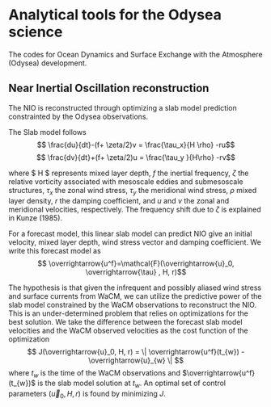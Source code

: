 # Analytical tools for the Odysea science

The codes for Ocean Dynamics and Surface Exchange with the Atmosphere (Odysea) development.

## Near Inertial Oscillation reconstruction

The NIO is reconstructed through optimizing a slab model prediction constrainted by the Odysea observations. 

The Slab model follows 
$$ \frac{du}{dt}-(f+ \zeta/2)v = \frac{\tau_x}{H \rho} -ru$$
$$ \frac{dv}{dt}+(f+ \zeta/2)u = \frac{\tau_y }{H\rho}  -rv$$

where $ H $ represents mixed layer depth, $f$ the inertial frequency, $\zeta$ the relative vorticity associated with mesoscale eddies and submesoscale structures, $\tau_x$ the zonal wind stress, $\tau_y$ the meridional wind stress, $\rho$ mixed layer density, $r$ the damping coefficient, and $u$ and $v$ the zonal and meridional velocities, respectively. The frequency shift due to $\zeta$ is explained in Kunze (1985).

For a forecast model, this linear slab model can predict NIO give an initial velocity, mixed layer depth, wind stress vector and damping coefficient. We write this forecast model as 
$$ \overrightarrow{u^f}=\mathcal{F}(\overrightarrow{u}_0, \overrightarrow{\tau} , H, r)$$

The hypothesis is that given the infrequent and possibly aliased wind stress and surface currents from WaCM, we can utilize the predictive power of the slab model constrained by the WaCM observations to reconstruct the NIO. This is an under-determined problem that relies on optimizations for the best solution.  We take the difference between the forecast slab model velocities and the WaCM observed velocities as the cost function of the optimization
$$    J(\overrightarrow{u}_0,  H, r) = \| \overrightarrow{u^f}(t_{w}) - \overrightarrow{u}_{w} \| $$ where $t_w$ is the time of the WaCM observations and $\overrightarrow{u^f}(t_{w})$ is the slab model solution at $t_w$. An optimal set of control parameters $(\overrightarrow{u}_0,  H, r)$ is found by minimizing $J$. 
